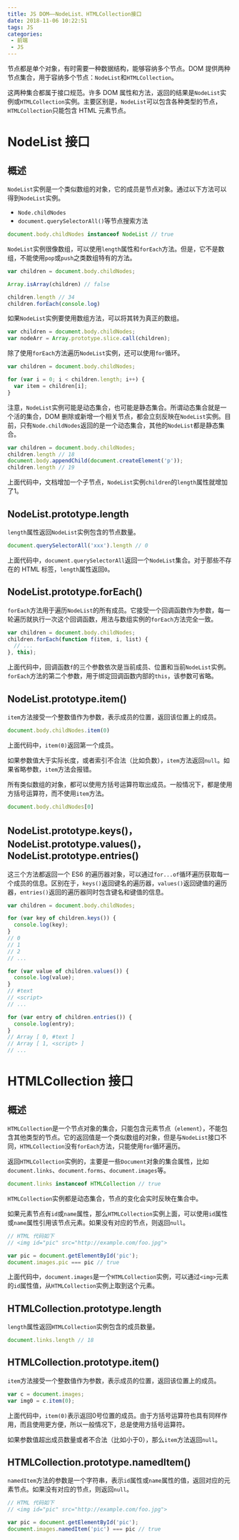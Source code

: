```yaml
---
title: JS DOM——NodeList、HTMLCollection接口
date: 2018-11-06 10:22:51
tags: JS
categories: 
 - 前端
 - JS
---
```


节点都是单个对象，有时需要一种数据结构，能够容纳多个节点。DOM 提供两种节点集合，用于容纳多个节点：`NodeList`和`HTMLCollection`。

这两种集合都属于接口规范。许多 DOM 属性和方法，返回的结果是`NodeList`实例或`HTMLCollection`实例。主要区别是，`NodeList`可以包含各种类型的节点，`HTMLCollection`只能包含 HTML 元素节点。
# NodeList 接口
## 概述
`NodeList`实例是一个类似数组的对象，它的成员是节点对象。通过以下方法可以得到`NodeList`实例。
- `Node.childNodes`
- `document.querySelectorAll()`等节点搜索方法

```javascript
document.body.childNodes instanceof NodeList // true
```
`NodeList`实例很像数组，可以使用`length`属性和`forEach`方法。但是，它不是数组，不能使用`pop`或`push`之类数组特有的方法。
```javascript
var children = document.body.childNodes;

Array.isArray(children) // false

children.length // 34
children.forEach(console.log)
```
如果`NodeList`实例要使用数组方法，可以将其转为真正的数组。
```javascript
var children = document.body.childNodes;
var nodeArr = Array.prototype.slice.call(children);
```
除了使用`forEach`方法遍历`NodeList`实例，还可以使用`for`循环。
```javascript
var children = document.body.childNodes;

for (var i = 0; i < children.length; i++) {
  var item = children[i];
}
```
注意，`NodeList`实例可能是动态集合，也可能是静态集合。所谓动态集合就是一个活的集合，DOM 删除或新增一个相关节点，都会立刻反映在`NodeList`实例。目前，只有`Node.childNodes`返回的是一个动态集合，其他的`NodeList`都是静态集合。
```javascript
var children = document.body.childNodes;
children.length // 18
document.body.appendChild(document.createElement('p'));
children.length // 19
```
上面代码中，文档增加一个子节点，`NodeList`实例`children`的`length`属性就增加了1。
## NodeList.prototype.length
`length`属性返回`NodeList`实例包含的节点数量。
```javascript
document.querySelectorAll('xxx').length // 0
```
上面代码中，`document.querySelectorAll`返回一个`NodeList`集合。对于那些不存在的 HTML 标签，`length`属性返回`0`。
## NodeList.prototype.forEach()
`forEach`方法用于遍历`NodeList`的所有成员。它接受一个回调函数作为参数，每一轮遍历就执行一次这个回调函数，用法与数组实例的`forEach`方法完全一致。
```javascript
var children = document.body.childNodes;
children.forEach(function f(item, i, list) {
  // ...
}, this);
```
上面代码中，回调函数`f`的三个参数依次是当前成员、位置和当前`NodeList`实例。`forEach`方法的第二个参数，用于绑定回调函数内部的`this`，该参数可省略。
## NodeList.prototype.item()
`item`方法接受一个整数值作为参数，表示成员的位置，返回该位置上的成员。
```javascript
document.body.childNodes.item(0)
```
上面代码中，`item(0)`返回第一个成员。

如果参数值大于实际长度，或者索引不合法（比如负数），`item`方法返回`null`。如果省略参数，`item`方法会报错。

所有类似数组的对象，都可以使用方括号运算符取出成员。一般情况下，都是使用方括号运算符，而不使用`item`方法。
```javascript
document.body.childNodes[0]
```
## NodeList.prototype.keys()，NodeList.prototype.values()，NodeList.prototype.entries()
这三个方法都返回一个 ES6 的遍历器对象，可以通过`for...of`循环遍历获取每一个成员的信息。区别在于，`keys()`返回键名的遍历器，`values()`返回键值的遍历器，`entries()`返回的遍历器同时包含键名和键值的信息。
```javascript
var children = document.body.childNodes;

for (var key of children.keys()) {
  console.log(key);
}
// 0
// 1
// 2
// ...

for (var value of children.values()) {
  console.log(value);
}
// #text
// <script>
// ...

for (var entry of children.entries()) {
  console.log(entry);
}
// Array [ 0, #text ]
// Array [ 1, <script> ]
// ...
```
# HTMLCollection 接口
## 概述
`HTMLCollection`是一个节点对象的集合，只能包含元素节点（`element`），不能包含其他类型的节点。它的返回值是一个类似数组的对象，但是与`NodeList`接口不同，`HTMLCollection`没有`forEach`方法，只能使用`for`循环遍历。

返回`HTMLCollection`实例的，主要是一些`Document`对象的集合属性，比如`document.links`、`document.forms`、`document.images`等。
```javascript
document.links instanceof HTMLCollection // true
```
`HTMLCollection`实例都是动态集合，节点的变化会实时反映在集合中。

如果元素节点有`id`或`name`属性，那么`HTMLCollection`实例上面，可以使用`id`属性或`name`属性引用该节点元素。如果没有对应的节点，则返回`null`。
```javascript
// HTML 代码如下
// <img id="pic" src="http://example.com/foo.jpg">

var pic = document.getElementById('pic');
document.images.pic === pic // true
```
上面代码中，`document.images`是一个`HTMLCollection`实例，可以通过`<img>`元素的`id`属性值，从`HTMLCollection`实例上取到这个元素。
## HTMLCollection.prototype.length
`length`属性返回`HTMLCollection`实例包含的成员数量。
```javascript
document.links.length // 18
```
## HTMLCollection.prototype.item()
`item`方法接受一个整数值作为参数，表示成员的位置，返回该位置上的成员。
```javascript
var c = document.images;
var img0 = c.item(0);
```
上面代码中，`item(0)`表示返回0号位置的成员。由于方括号运算符也具有同样作用，而且使用更方便，所以一般情况下，总是使用方括号运算符。

如果参数值超出成员数量或者不合法（比如小于0），那么`item`方法返回`null`。
## HTMLCollection.prototype.namedItem()
`namedItem`方法的参数是一个字符串，表示`id`属性或`name`属性的值，返回对应的元素节点。如果没有对应的节点，则返回`null`。
```javascript
// HTML 代码如下
// <img id="pic" src="http://example.com/foo.jpg">

var pic = document.getElementById('pic');
document.images.namedItem('pic') === pic // true
```